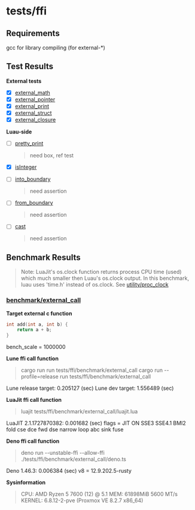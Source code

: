 # tests/ffi

## Requirements

gcc for library compiling (for external-\*)

## Test Results

**External tests**

- [x] [external_math](./external_math/init.luau)
- [x] [external_pointer](./external_pointer/init.luau)
- [x] [external_print](./external_print/init.luau)
- [x] [external_struct](./external_struct/init.luau)
- [x] [external_closure](./external_closure/init.luau)

**Luau-side**

- [ ] [pretty_print](./pretty_print)

  > need box, ref test

- [x] [isInteger](./isInteger)
- [ ] [into_boundary](./into_boundary)

  > need assertion

- [ ] [from_boundary](./from_boundary)

  > need assertion

- [ ] [cast](./cast)

  > need assertion

## Benchmark Results

> Note: LuaJit's os.clock function returns process CPU time (used) which much smaller then Luau's os.clock output. In this benchmark, luau uses 'time.h' instead of os.clock. See [utility/proc_clock](./utility/proc_clock/init.luau)

### [benchmark/external_call](./benchmark/external_call/init.luau)

**Target external c function**

```c
int add(int a, int b) {
    return a + b;
}
```

bench_scale = 1000000

**Lune ffi call function**

> cargo run run tests/ffi/benchmark/external_call
> cargo run --profile=release run tests/ffi/benchmark/external_call

Lune release target: 0.205127 (sec)
Lune dev target: 1.556489 (sec)

**LuaJit ffi call function**

> luajit tests/ffi/benchmark/external_call/luajit.lua

LuaJIT 2.1.1727870382: 0.001682 (sec)
flags = JIT ON SSE3 SSE4.1 BMI2 fold cse dce fwd dse narrow loop abc sink fuse

**Deno ffi call function**

> deno run --unstable-ffi --allow-ffi ./tests/ffi/benchmark/external_call/deno.ts

Deno 1.46.3: 0.006384 (sec)
v8 = 12.9.202.5-rusty

**Sysinformation**

> CPU: AMD Ryzen 5 7600 (12) @ 5.1
> MEM: 61898MiB 5600 MT/s
> KERNEL: 6.8.12-2-pve (Proxmox VE 8.2.7 x86_64)
